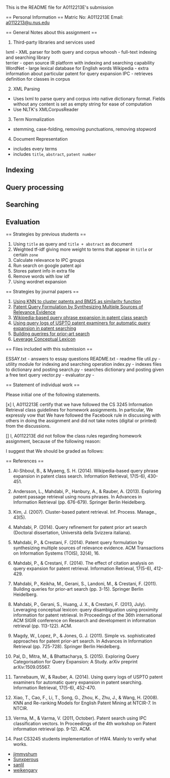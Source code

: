 This is the README file for A0112213E's submission

== Personal Information ==
Matric No: A0112213E
Email: a0112213@u.nus.edu

== General Notes about this assignment ==

1. Third-party libraries and services used

lxml		- XML parser for both query and corpus 
whoosh		- full-text indexing and searching library  
terrier 	- open source IR platform with indexing and searching capability
WordNet		- large lexical database for English words
Wikipedia	- extra information about particular patent for query expansion
IPC			- retrieves definition for classes in corpus

2. XML Parsing

 - Uses lxml to parse query and corpus into native dictionary format. Fields without 
any content is set as empty string for ease of computation
 - Use NLTK's XMLCorpusReader 


3. Term Normalization 

 - stemming, case-folding, removing punctuations, removing stopword

4. Document Representation

 - includes every terms 
 - includes `title`, `abstract`, `patent number` 

## Indexing 
## Query processing 
## Searching
## Evaluation

== Strategies by previous students ==

1. Using `title` as query and `title + abstract` as document 
2. Weighted tf-idf giving more weight to terms that appear in `title` or certain `zone`
3. Calculate relevance to IPC groups
4. Run search on google patent api 
5. Stores patent info in extra file 
6. Remove words with low idf 
7. Using wordnet expansion 

== Strategies by journal papers == 

1. [Using KNN to cluster patents and BM25 as similarity function](https://drive.google.com/open?id=0B8rRUzf-5h4fbnI1d3Z2ak81aGc)
2. [Patent Query Formulation by Synthesizing Multiple Sources of Relevance Evidence](https://drive.google.com/drive/folders/0B8rRUzf-5h4fcjhFa0xHV3RIVlU)
3. [Wikipedia-based query phrase expansion in patent class search](https://drive.google.com/drive/folders/0B8rRUzf-5h4fcjhFa0xHV3RIVlU)
4. [Using query logs of USPTO patent examiners for automatic query expansion in patent searching](https://drive.google.com/drive/folders/0B8rRUzf-5h4fcjhFa0xHV3RIVlU)
5. [Building querires for prior-art search](https://drive.google.com/drive/folders/0B8rRUzf-5h4fcjhFa0xHV3RIVlU)
6. [Leverage Conceptual Lexicon](https://drive.google.com/drive/folders/0B8rRUzf-5h4fcjhFa0xHV3RIVlU)

== Files included with this submission ==

ESSAY.txt		 - answers to essay questions
README.txt		 - readme file
util.py 	     - utility module for indexing and searching operation
index.py 	     - indexes files to dictionary and posting 
search.py        - searches dictionary and posting given a free text query
vector.py		 -
evaluator.py	 - 

== Statement of individual work ==

Please initial one of the following statements.

[x] I, A0112213E certify that we have followed the CS 3245 Information
Retrieval class guidelines for homework assignments.  In particular, We
expressly vow that We have followed the Facebook rule in discussing
with others in doing the assignment and did not take notes (digital or
printed) from the discussions.  

[] I, A0112213E did not follow the class rules regarding homework
assignment, because of the following reason:

I suggest that We should be graded as follows:

== References ==

1. Al-Shboul, B., & Myaeng, S. H. (2014). Wikipedia-based query phrase expansion in patent class search. Information Retrieval, 17(5-6), 430-451.

2. Andersson, L., Mahdabi, P., Hanbury, A., & Rauber, A. (2013). Exploring patent passage retrieval using nouns phrases. In Advances in Information Retrieval (pp. 676-679). Springer Berlin Heidelberg.

3. Kim, J. (2007). Cluster-based patent retrieval. Inf. Process. Manage., 43(5).

4. Mahdabi, P. (2014). Query refinement for patent prior art search (Doctoral dissertation, Università della Svizzera italiana).

5. Mahdabi, P., & Crestani, F. (2014). Patent query formulation by synthesizing multiple sources of relevance evidence. ACM Transactions on Information Systems (TOIS), 32(4), 16.

6. Mahdabi, P., & Crestani, F. (2014). The effect of citation analysis on query expansion for patent retrieval. Information Retrieval, 17(5-6), 412-429.

7. Mahdabi, P., Keikha, M., Gerani, S., Landoni, M., & Crestani, F. (2011). Building queries for prior-art search (pp. 3-15). Springer Berlin Heidelberg.

8. Mahdabi, P., Gerani, S., Huang, J. X., & Crestani, F. (2013, July). Leveraging conceptual lexicon: query disambiguation using proximity information for patent retrieval. In Proceedings of the 36th international ACM SIGIR conference on Research and development in information retrieval (pp. 113-122). ACM.

9. Magdy, W., Lopez, P., & Jones, G. J. (2011). Simple vs. sophisticated approaches for patent prior-art search. In Advances in Information Retrieval (pp. 725-728). Springer Berlin Heidelberg.

10. Pal, D., Mitra, M., & Bhattacharya, S. (2015). Exploring Query Categorisation for Query Expansion: A Study. arXiv preprint arXiv:1509.05567.

11. Tannebaum, W., & Rauber, A. (2014). Using query logs of USPTO patent examiners for automatic query expansion in patent searching. Information Retrieval, 17(5-6), 452-470.

12. Xiao, T., Cao, F., Li, T., Song, G., Zhou, K., Zhu, J., & Wang, H. (2008). KNN and Re-ranking Models for English Patent Mining at NTCIR-7. In NTCIR.

13. Verma, M., & Varma, V. (2011, October). Patent search using IPC classification vectors. In Proceedings of the 4th workshop on Patent information retrieval (pp. 9-12). ACM.

14. Past CS3245 students implementation of HW4. Mainly to verify what works.
 - [jimmyshum](https://github.com/jimmyshum/CS3245/tree/master/A4)
 - [Sunxperous](https://github.com/Sunxperous/cs3245_hw4)
 - [sanlil](https://github.com/Sunxperous/cs3245_hw4)
 - [weikengary](https://github.com/weikengary/CS3245PatentSearchEngine/blob/master/search.py)
